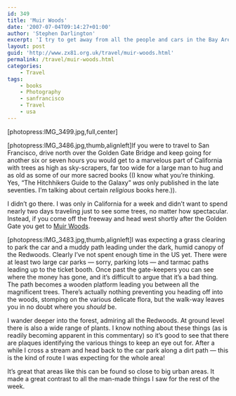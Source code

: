 ```yaml
---
id: 349
title: 'Muir Woods'
date: '2007-07-04T09:14:27+01:00'
author: 'Stephen Darlington'
excerpt: 'I try to get away from all the people and cars in the Bay Area and visit Muir Woods.'
layout: post
guid: 'http://www.zx81.org.uk/travel/muir-woods.html'
permalink: /travel/muir-woods.html
categories:
    - Travel
tags:
    - books
    - Photography
    - sanfrancisco
    - Travel
    - usa
---
```


\[photopress:IMG\_3499.jpg,full,center\]

\[photopress:IMG\_3486.jpg,thumb,alignleft\]If you were to travel to San Francisco, drive north over the Golden Gate Bridge and keep going for another six or seven hours you would get to a marvelous part of California with trees as high as sky-scrapers, far too wide for a large man to hug and as old as some of our more sacred books ((I know what you’re thinking. Yes, “The Hitchhikers Guide to the Galaxy” *was* only published in the late seventies. I’m talking about certain *religious* books here.)).

I didn’t go there. I was only in California for a week and didn’t want to spend nearly two days traveling just to see some trees, no matter how spectacular. Instead, if you come off the freeway and head west shortly after the Golden Gate you get to [Muir Woods](http://www.nps.gov/muwo/ "Muir Woods").

\[photopress:IMG\_3483.jpg,thumb,alignleft\]I was expecting a grass clearing to park the car and a muddy path leading under the dark, humid canopy of the Redwoods. Clearly I’ve not spent enough time in the US yet. There were at least two large car parks — sorry, parking lots — and tarmac paths leading up to the ticket booth. Once past the gate-keepers you can see where the money has gone, and it’s difficult to argue that it’s a bad thing. The path becomes a wooden platform leading you between all the magnificent trees. There’s actually nothing preventing you heading off into the woods, stomping on the various delicate flora, but the walk-way leaves you in no doubt where you *should* be.

I wander deeper into the forest, admiring all the Redwoods. At ground level there is also a wide range of plants. I know nothing about these things (as is readily becoming apparent in this commentary) so it’s good to see that there are plaques identifying the various things to keep an eye out for. After a while I cross a stream and head back to the car park along a dirt path — this is the kind of route I was expecting for the whole area!

It’s great that areas like this can be found so close to big urban areas. It made a great contrast to all the man-made things I saw for the rest of the week.